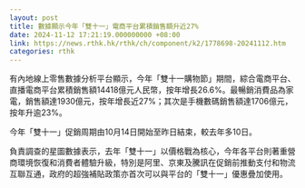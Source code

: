 ```yaml
---
layout: post
title: 數據顯示今年「雙十一」電商平台累積銷售額升近27%
date: 2024-11-12 17:21:19.000000000 +08:00
link: https://news.rthk.hk/rthk/ch/component/k2/1778698-20241112.htm
categories: rthk
---
```


有內地線上零售數據分析平台顯示，今年「雙十一購物節」期間，綜合電商平台、直播電商平台累積銷售額14418億元人民幣，按年增長26.6%。最暢銷消費品為家電，銷售額達1930億元，按年增長近27%；其次是手機數碼銷售額達1706億元，按年升逾23%。

今年「雙十一」促銷周期由10月14日開始至昨日結束，較去年多10日。

負責調查的星圖數據表示，去年「雙十一」以價格戰為核心，今年各平台則著重營商環境恢復和消費者體驗升級，特別是阿里、京東及騰訊在促銷前推動支付和物流互聯互通，政府的超強補貼政策亦首次可以與平台的「雙十一」優惠疊加使用。
